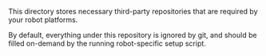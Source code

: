 This directory stores necessary third-party repositories
that are required by your robot platforms.

By default, everything under this repository is ignored by git, and should be
filled on-demand by the running robot-specific setup script.
